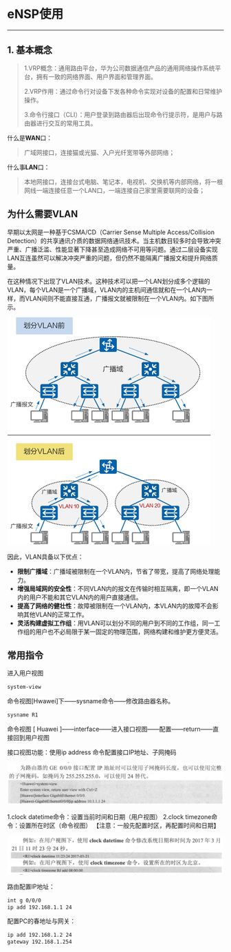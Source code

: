 # eNSP使用

---

## 1. 基本概念
> 1.VRP概念：通用路由平台，华为公司数据通信产品的通用网络操作系统平台，拥有一致的网络界面、用户界面和管理界面。
>
> 2.VRP作用：通过命令行对设备下发各种命令实现对设备的配置和日常维护操作。
>
> 3.命令行接口（CLI）：用户登录到路由器后出现命令行提示符，是用户与路由器进行交互的常用工具。



什么是**WAN**口：

> 广域网接口，连接猫或光猫、入户光纤宽带等外部网络；

什么事**LAN**口：

> 本地网接口，连接台式电脑、笔记本，电视机、交换机等内部网络，将一根网线一端连接任意一个LAN口，一端连接自己家里需要联网的设备；



## 为什么需要VLAN

早期以太网是一种基于CSMA/CD（Carrier Sense Multiple Access/Collision Detection）的共享通讯介质的数据网络通讯技术。当主机数目较多时会导致冲突严重、广播泛滥、性能显著下降甚至造成网络不可用等问题。通过二层设备实现LAN互连虽然可以解决冲突严重的问题，但仍然不能隔离广播报文和提升网络质量。

在这种情况下出现了VLAN技术。这种技术可以把一个LAN划分成多个逻辑的VLAN，每个VLAN是一个广播域，VLAN内的主机间通信就和在一个LAN内一样，而VLAN间则不能直接互通，广播报文就被限制在一个VLAN内。如下图所示。

![](images/novlan.png)



因此，VLAN具备以下优点：

- **限制广播域**：广播域被限制在一个VLAN内，节省了带宽，提高了网络处理能力。
- **增强局域网的安全性**：不同VLAN内的报文在传输时相互隔离，即一个VLAN内的用户不能和其它VLAN内的用户直接通信。
- **提高了网络的健壮性**：故障被限制在一个VLAN内，本VLAN内的故障不会影响其他VLAN的正常工作。
- **灵活构建虚拟工作组**：用VLAN可以划分不同的用户到不同的工作组，同一工作组的用户也不必局限于某一固定的物理范围，网络构建和维护更方便灵活。

## 常用指令

进入用户视图<Huawei>

```sh
system-view
```



命令视图[Hwawei]下——sysname命令——修改路由器名称。

```sh
sysname R1
```

命令视图 [ Huawei ]——interface——进入接口视图——配置——return——直接回到用户视图

接口视图功能：使用ip address 命令配置接口IP地址、子网掩码

![](images/fc4f98bbf716444295e9f157252ec983.png)

1.clock datetime命令：设置当前时间和日期（用户视图）
2.clock timezone命令：设置所在时区（命令视图）
【注意：一般先配置时区，再配置时间和日期】

![](images/f743e767a8014b61acc8ba78175ede5c.png)

路由配置IP地址：

```
int g 0/0/0
ip add 192.168.1.1 24
```

配置PC的春地址与网关：

```
ip add 192.168.1.2 24
gateway 192.168.1.254
```

